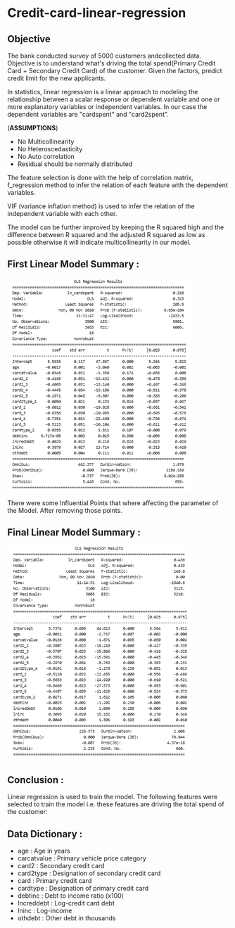 # Credit-card-linear-regression

<h2>Objective </h2>
The bank conducted survey of 5000 customers andcollected data. Objective is to understand what's driving the total spend(Primary Credit Card + Secondary Credit Card) of the customer. Given the factors, predict credit limit for the new applicants.

In statistics, linear regression is a linear approach to modeling the relationship between a scalar response or dependent variable and one or more explanatory variables or independent variables. In our case the  dependent variables are "cardspent" and "card2spent".

(**ASSUMPTIONS**)  
- No Multicollinearity
- No Heteroscedasticity 
- No Auto correlation
- Residual should be normally distributed

The feature selection is done with the help of correlation matrix, f_regression method to infer the relation of each feature with the dependent variables. 

VIF (variance inflation method) is used to infer the relation of the independent variable with each other.

The model can be further improved by keeping the R squared high and the difference between R squared and the adjusted R squared as low as possible otherwise it will indicate multicollinearity in our model. 

<h2>First Linear Model Summary :</h2>

![](LR-Model-1.png)

There were some Influential Points that where affecting the parameter of the Model. After removing those points.

<h2>Final Linear Model Summary :</h2>

![](LR-Model-2.png)

<h2>Conclusion :</h2>
Linear regression is used to train the model. The following features were selected to train the model i.e. these features are driving the total spend of the customer:


<h2>Data Dictionary :</h2>

- age : Age in years 
- carcatvalue : Primary vehicle price category
- card2 : Secondary credit card
- card2type : Designation of secondary credit card
- card : Primary credit card
- cardtype : Designation of primary credit card
- debtinc : Debt to income ratio (x100)
- lncreddebt : Log-credit card debt
- lninc : Log-income
- othdebt : Other debt in thousands

